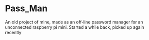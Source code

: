 # Pass_Man

An old project of mine, made as an off-line password manager for an unconnected raspberry pi mini. Started a while back, picked up again recently
